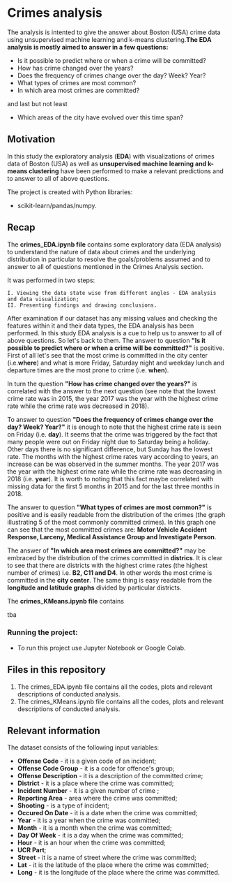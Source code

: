 # Crimes analysis

The analysis is intented to give the answer about Boston (USA) crime data using unsupervised machine learning and k-means clustering.**The EDA analysis is mostly aimed to answer in a few questions:**

- Is it possible to predict where or when a crime will be committed?
- How has crime changed over the years?
- Does the frequency of crimes change over the day? Week? Year?
- What types of crimes are most common?
- In which area most crimes are committed? 

and last but not least

- Which areas of the city have evolved over this time span?


## Motivation

In this study the exploratory analysis (**EDA**) with visualizations of crimes data of Boston (USA) as well as **unsupervised machine learning and k-means clustering** have been performed to make a relevant predictions and to answer to all of above questions.

The project is created with Python libraries:

- scikit-learn/pandas/numpy.


## Recap

The **crimes_EDA.ipynb file** contains some exploratory data  (EDA analysis) to understand the nature of data about crimes and the underlying distribution in particular to resolve the goals/problems assumed and to answer to all of questions mentioned in the Crimes Analysis section.

It was performed in two steps:

    I. Viewing the data state wise from different angles - EDA analysis and data visualization;
    II. Presenting findings and drawing conclusions.
    
After examination if our dataset has any missing values and checking the features within it and their data types, the EDA analysis has been performed. In this study EDA analysis is a cue to help us to answer to all of above questions. So let's back to them. The answer to question **"Is it possible to predict where or when a crime will be committed?"** is positive. First of all let's see that the most crime is committed in the city center (i.e.**where**) and what is more Friday, Saturday night and weekday lunch and departure times are the most prone to crime (i.e. **when**).

In turn the question **"How has crime changed over the years?"** is correlated with the answer to the next question (see note that the lowest crime rate was in 2015, the year 2017 was the year with the highest crime rate while the crime rate was decreased in 2018).

To answer to question **"Does the frequency of crimes change over the day? Week? Year?"** it is enough to note that the highest crime rate is seen on Friday (i.e. **day**). It seems that the crime was triggered by the fact that many people were out on Friday night due to Saturday being a holiday. Other days there is no significant difference, but Sunday has the lowest rate. The months with the highest crime rates vary according to years, an increase can be was observed in the summer months. The year 2017 was the year with the highest crime rate while the crime rate was decreasing in 2018 (i.e. **year**). It is worth to noting that this fact maybe correlated with missing data for the first 5 months in 2015 and for the last three months in 2018.

The answer to question **"What types of crimes are most common?"** is positive and is easily readable from the distribution of the crimes (the graph illustrating 5 of the most commonly committed crimes). In this graph one can see that the most committed crimes are: **Motor Vehicle Accident Response, Larceny, Medical Assistance Group and Investigate Person**.

The answer of **"In which area most crimes are committed?"** may be embraced by the distribution of the crimes committed in **districs**. It is clear to see that there are districts with the highest crime rates (the highest number of crimes) i.e. **B2, C11 and D4**. In other words the most crime is committed in the **city center**. The same thing is easy readable from the **longitude and latitude graphs** divided by particular districts. 

The **crimes_KMeans.ipynb file** contains 


tba




### Running the project:

- To run this project use Jupyter Notebook or Google Colab.

## Files in this repository

1. The crimes_EDA.ipynb file contains all the codes, plots and relevant descriptions of conducted analysis.
2. The crimes_KMeans.ipynb file contains all the codes, plots and relevant descriptions of conducted analysis.


## Relevant information

The dataset consists of the following input variables:


- **Offense Code** - it is a given code of an incident;
- **Offense Code Group** - it is a code for offence's group;
- **Offense Description** - it is a description of the committed crime;
- **District** - it is a place where the crime was committed;
- **Incident Number** - it is a given number of crime ;
- **Reporting Area** - area where the crime was committed;
- **Shooting** - is a type of incident;
- **Occured On Date** - it is a date when the crime was committed;
- **Year** - it is a year when the crime was committed;
- **Month** - it is a month when the crime was committed;
- **Day Of Week** - it is a day when the crime was committed;
- **Hour** - it is an hour when the crime was committed;
- **UCR Part**;
- **Street** - it is a name of street where the crime was committed;
- **Lat** - it is the latitude of the place where the crime was committed;
- **Long** - it is the longitude of the place where the crime was committed.

